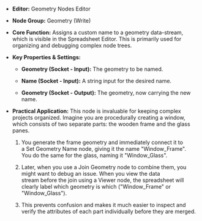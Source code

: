 - **Editor:** Geometry Nodes Editor
    
- **Node Group:** Geometry (Write)
    
- **Core Function:** Assigns a custom name to a geometry data-stream, which is visible in the Spreadsheet Editor. This is primarily used for organizing and debugging complex node trees.
    
- **Key Properties & Settings:**
    
    - **Geometry (Socket - Input):** The geometry to be named.
        
    - **Name (Socket - Input):** A string input for the desired name.
        
    - **Geometry (Socket - Output):** The geometry, now carrying the new name.
        
- **Practical Application:** This node is invaluable for keeping complex projects organized. Imagine you are procedurally creating a window, which consists of two separate parts: the wooden frame and the glass panes.
    
    1. You generate the frame geometry and immediately connect it to a Set Geometry Name node, giving it the name "Window_Frame". You do the same for the glass, naming it "Window_Glass".
        
    2. Later, when you use a Join Geometry node to combine them, you might want to debug an issue. When you view the data stream before the join using a Viewer node, the spreadsheet will clearly label which geometry is which ("Window_Frame" or "Window_Glass").
        
    3. This prevents confusion and makes it much easier to inspect and verify the attributes of each part individually before they are merged.